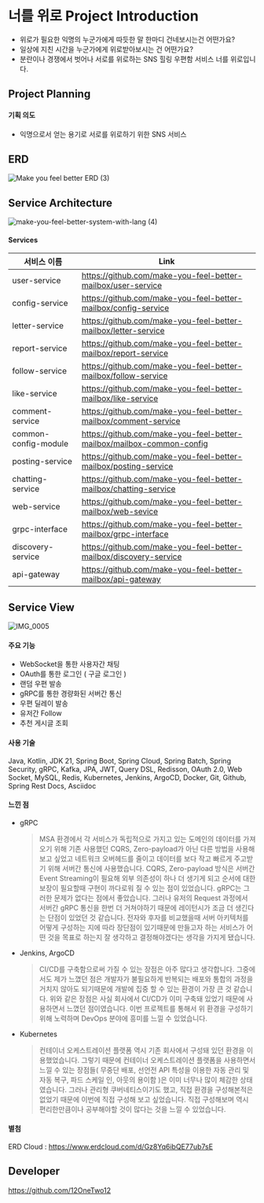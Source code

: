 # 너를 위로 Project Introduction
- 위로가 필요한 익명의 누군가에게 따듯한 말 한마디 건네보시는건 어떤가요?
- 일상에 지친 시간을 누군가에게 위로받아보시는 건 어떤가요?
- 분란이나 경쟁에서 벗어나 서로를 위로하는 SNS 힐링 우편함 서비스 너를 위로입니다.

## Project Planning

#### 기획 의도

- 익명으로서 얻는 용기로 서로를 위로하기 위한 SNS 서비스

## ERD

![Make you feel better ERD (3)](https://github.com/make-you-feel-better-mailbox/Project-Introduction/assets/105261146/e4a1d23f-5f51-4992-8be1-8bc9cd71d339)


## Service Architecture

![make-you-feel-better-system-with-lang (4)](https://github.com/make-you-feel-better-mailbox/Project-Introduction/assets/105261146/5015eccc-e035-4dcf-a981-4349a1ed3f5a)

#### Services

| 서비스 이름 | Link         |
| ------ | ------------ |
| user-service | https://github.com/make-you-feel-better-mailbox/user-service | 
| config-service | https://github.com/make-you-feel-better-mailbox/config-service | 
| letter-service | https://github.com/make-you-feel-better-mailbox/letter-service |
| report-service |  https://github.com/make-you-feel-better-mailbox/report-service  |
| follow-service | https://github.com/make-you-feel-better-mailbox/follow-service | 
| like-service | https://github.com/make-you-feel-better-mailbox/like-service | 
| comment-service | https://github.com/make-you-feel-better-mailbox/comment-service | 
| common-config-module | https://github.com/make-you-feel-better-mailbox/mailbox-common-config | 
| posting-service | https://github.com/make-you-feel-better-mailbox/posting-service | 
| chatting-service | https://github.com/make-you-feel-better-mailbox/chatting-service | 
| web-service | https://github.com/make-you-feel-better-mailbox/web-sevice | 
| grpc-interface | https://github.com/make-you-feel-better-mailbox/grpc-interface | 
| discovery-service | https://github.com/make-you-feel-better-mailbox/discovery-service | 
| api-gateway | https://github.com/make-you-feel-better-mailbox/api-gateway | 

## Service View

![IMG_0005](https://github.com/user-attachments/assets/e5d3043f-6780-46d0-a77d-9dcb8215afbf)

#### 주요 기능

- WebSocket을 통한 사용자간 채팅
- OAuth를 통한 로그인 ( 구글 로그인 )
- 랜덤 우편 발송
- gRPC를 통한 경량화된 서버간 통신
- 우편 딜레이 발송
- 유저간 Follow
- 추천 게시글 조회

#### 사용 기술

Java, Kotlin, JDK 21, Spring Boot, Spring Cloud, Spring Batch, Spring Security, gRPC, Kafka, JPA, JWT, Query DSL, Redisson, OAuth 2.0, Web Socket, MySQL, Redis, Kubernetes, Jenkins, ArgoCD, Docker, Git, Github, Spring Rest Docs, Asciidoc

#### 느낀 점

- gRPC
  > MSA 환경에서 각 서비스가 독립적으로 가지고 있는 도메인의 데이터를 가져오기 위해 기존 사용했던 CQRS, Zero-payload가 아닌 다른 방법을 사용해보고 싶었고 네트워크 오버헤드를 줄이고 데이터를 보다 작고 빠르게 주고받기 위해 서버간 통신에 사용했습니다.
CQRS, Zero-payload 방식은 서버간 Event Streaming이 필요해 외부 의존성이 하나 더 생기게 되고 순서에 대한 보장이 필요할때 구현이 까다로워 질 수 있는 점이 있었습니다. gRPC는 그러한 문제가 없다는 점에서 좋았습니다. 그러나 유저의 Request 과정에서 서버간 gRPC 통신을 한번 더 거쳐야하기 때문에 레이턴시가 조금 더 생긴다는 단점이 있었던 것 같습니다. 
전자와 후자를 비교했을때 서버 아키텍처를 어떻게 구성하는 지에 따라 장단점이 있기때문에 만들고자 하는 서비스가 어떤 것을 목표로 하는지 잘 생각하고 결정해야겠다는 생각을 가지게 됐습니다.

- Jenkins, ArgoCD
  > CI/CD를 구축함으로써 가질 수 있는 장점은 아주 많다고 생각합니다. 그중에서도 제가 느꼈던 점은
개발자가 불필요하게 반복되는 배포와 통합의 과정을 거치지 않아도 되기때문에 개발에 집중 할 수 있는 환경이 가장 큰 것 같습니다.
위와 같은 장점은 사실 회사에서 CI/CD가 이미 구축돼 있었기 때문에 사용하면서 느꼈던 점이였습니다. 
이번 프로젝트를 통해서 위 환경을 구성하기 위해 노력하며 DevOps 분야에 흥미를 느낄 수 있었습니다.

- Kubernetes
  > 컨테이너 오케스트레이션 플랫폼 역시 기존 회사에서 구성돼 있던 환경을 이용했었습니다. 그렇기 때문에 컨테이너 오케스트레이션 플랫폼을 사용하면서 느낄 수 있는 장점들( 무중단 배포, 선언전 API 특성을 이용한 자동 관리 및 자동 복구, 파드 스케일 인, 아웃의 용이함  )은 이미 너무나 많이 체감한 상태였습니다.
그러나 관리형 쿠버네티스이기도 했고, 직접 환경을 구성해본적은 없었기 때문에 이번에 직접 구성해 보고 싶었습니다.
직접 구성해보며 역시 편리한만큼이나 공부해야할 것이 많다는 것을 느낄 수 있었습니다.

#### 별첨

ERD Cloud : https://www.erdcloud.com/d/Gz8Yq6ibQE77ub7sE

## Developer

https://github.com/12OneTwo12
